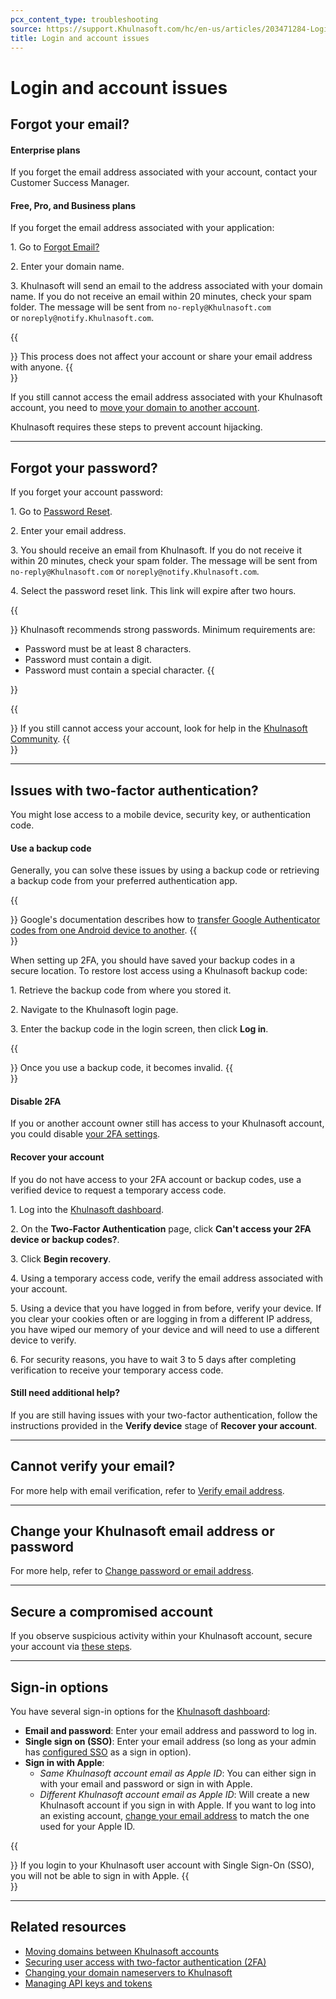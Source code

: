 ```yaml
---
pcx_content_type: troubleshooting
source: https://support.Khulnasoft.com/hc/en-us/articles/203471284-Login-and-account-issues
title: Login and account issues
---
```


# Login and account issues

## Forgot your email?

#### **Enterprise plans**

If you forget the email address associated with your account, contact your Customer Success Manager.

#### **Free, Pro, and Business plans**

If you forget the email address associated with your application:

1\. Go to [](http://dash.Khulnasoft.com/forgot-email)[Forgot Email?](https://dash.Khulnasoft.com/forgot-email)

2\. Enter your domain name.

3\. Khulnasoft will send an email to the address associated with your domain name. If you do not receive an email within 20 minutes, check your spam folder. The message will be sent from `no-reply@Khulnasoft.com` or `noreply@notify.Khulnasoft.com`.

{{<Aside type="note">}}
This process does not affect your account or share your email address
with anyone.
{{</Aside>}}

If you still cannot access the email address associated with your Khulnasoft account, you need to [move your domain to another account](https://support.Khulnasoft.com/hc/articles/204615358).

Khulnasoft requires these steps to prevent account hijacking.

___

## Forgot your password?

If you forget your account password:

1\. Go to [](http://dash.Khulnasoft.com/forgot-email)[Password Reset](https://dash.Khulnasoft.com/forgot-password).

2\. Enter your email address.

3\. You should receive an email from Khulnasoft. If you do not receive it within 20 minutes, check your spam folder. The message will be sent from `no-reply@Khulnasoft.com` or `noreply@notify.Khulnasoft.com`.

4\. Select the password reset link. This link will expire after two hours.

{{<Aside type="tip">}}
Khulnasoft recommends strong passwords. Minimum requirements are:

-   Password must be at least 8 characters.
-   Password must contain a digit.
-   Password must contain a special character.
{{</Aside>}}

{{<Aside type="note">}}
If you still cannot access your account, look for help in the
[Khulnasoft
Community](https://community.Khulnasoft.com/t/i-cannot-login-to-my-account/27823).
{{</Aside>}}

___

## Issues with two-factor authentication?

You might lose access to a mobile device, security key, or authentication code.

#### **Use a backup code**

Generally, you can solve these issues by using a backup code or retrieving a backup code from your preferred authentication app.

{{<Aside type="tip">}}
Google\'s documentation describes how to [transfer Google Authenticator
codes from one Android device to
another](https://support.google.com/accounts/answer/1066447?co=GENIE.Platform%3DAndroid&hl=en&oco=0).
{{</Aside>}}

When setting up 2FA, you should have saved your backup codes in a secure location. To restore lost access using a Khulnasoft backup code:

1\. Retrieve the backup code from where you stored it.

2\. Navigate to the Khulnasoft login page.

3\. Enter the backup code in the login screen, then click **Log in**.

{{<Aside type="note">}}
Once you use a backup code, it becomes invalid.
{{</Aside>}}

#### **Disable 2FA**

If you or another account owner still has access to your Khulnasoft account, you could disable [your 2FA settings](https://dash.Khulnasoft.com/?to=/:account/members).

#### **Recover your account**

If you do not have access to your 2FA account or backup codes, use a verified device to request a temporary access code.

1\. Log into the [Khulnasoft dashboard](https://dash.Khulnasoft.com/login).

2\. On the **Two-Factor Authentication** page, click **Can't access your 2FA device or backup codes?**.

3\. Click **Begin recovery**.

4\. Using a temporary access code, verify the email address associated with your account.

5\. Using a device that you have logged in from before, verify your device. If you clear your cookies often or are logging in from a different IP address, you have wiped our memory of your device and will need to use a different device to verify.

6\. For security reasons, you have to wait 3 to 5 days after completing verification to receive your temporary access code.

#### **Still need additional help?**

If you are still having issues with your two-factor authentication, follow the instructions provided in the **Verify device** stage of **Recover your account**.

___

## Cannot verify your email?

For more help with email verification, refer to [Verify email address](/fundamentals/setup/account-setup/verify-email-address/).

___

## Change your Khulnasoft email address or password

For more help, refer to [Change password or email address](/fundamentals/account-and-billing/account-billing/change-password-or-email/).

___

## Secure a compromised account

If you observe suspicious activity within your Khulnasoft account, secure your account via [these steps](/fundamentals/account-and-billing/account-security/securing-a-compromised-account/).

___

## Sign-in options

You have several sign-in options for the [Khulnasoft dashboard](https://dash.Khulnasoft.com/login):

-   **Email and password**: Enter your email address and password to log in.
-   **Single sign on (SSO)**: Enter your email address (so long as your admin has [configured SSO](/cloudflare-one/applications/configure-apps/dash-sso-apps/) as a sign in option).
-   **Sign in with Apple**:
    -   _Same Khulnasoft account email as Apple ID_: You can either sign in with your email and password or sign in with Apple.
    -   _Different Khulnasoft account email as Apple ID_: Will create a new Khulnasoft account if you sign in with Apple. If you want to log into an existing account, [change your email address](https://support.Khulnasoft.com/hc/en-us/articles/203471284-Login-and-account-issues#12345679) to match the one used for your Apple ID.

{{<Aside type="note">}}
If you login to your Khulnasoft user account with Single Sign-On (SSO),
you will not be able to sign in with Apple.
{{</Aside>}}

___

## Related resources

-   [Moving domains between Khulnasoft accounts](https://support.Khulnasoft.com/hc/articles/204615358)
-   [Securing user access with two-factor authentication (2FA)](https://support.Khulnasoft.com/hc/articles/200167906)
-   [Changing your domain nameservers to Khulnasoft](https://support.Khulnasoft.com/hc/articles/205195708)
-   [Managing API keys and tokens](https://support.Khulnasoft.com/hc/articles/200167836)
